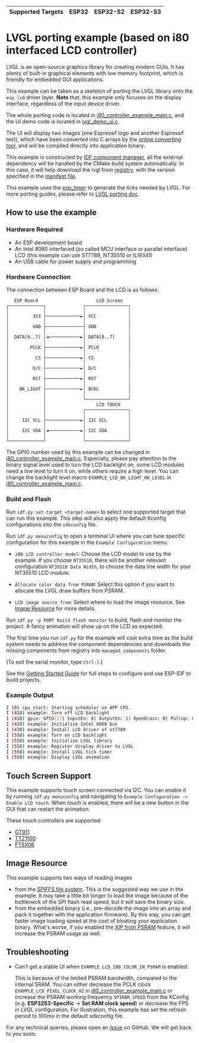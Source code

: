 | Supported Targets | ESP32 | ESP32-S2 | ESP32-S3 |
| ----------------- | ----- | -------- | -------- |

# LVGL porting example (based on i80 interfaced LCD controller)

LVGL is an open-source graphics library for creating modern GUIs. It has plenty of built-in graphical elements with low memory footprint, which is friendly for embedded GUI applications.

This example can be taken as a skeleton of porting the LVGL library onto the `esp_lcd` driver layer. **Note** that, this example only focuses on the display interface, regardless of the input device driver.

The whole porting code is located in [i80_controller_example_main.c](main/i80_controller_example_main.c), and the UI demo code is located in [lvgl_demo_ui.c](main/lvgl_demo_ui.c).

The UI will display two images (one Espressif logo and another Espressif text), which have been converted into C arrays by the [online converting tool](https://lvgl.io/tools/imageconverter), and will be compiled directly into application binary.

This example is constructed by [IDF component manager](https://docs.espressif.com/projects/esp-idf/en/latest/esp32/api-guides/tools/idf-component-manager.html), all the external dependency will be handled by the CMake build system automatically. In this case, it will help download the lvgl from [registry](https://components.espressif.com/component/lvgl/lvgl), with the version specified in the [manifest file](main/idf_component.yml).

This example uses the [esp_timer](https://docs.espressif.com/projects/esp-idf/en/latest/esp32/api-reference/system/esp_timer.html) to generate the ticks needed by LVGL. For more porting guides, please refer to [LVGL porting doc](https://docs.lvgl.io/master/porting/index.html).

## How to use the example

### Hardware Required

* An ESP development board
* An Intel 8080 interfaced (so called MCU interface or parallel interface) LCD (this example can use ST7789, NT35510 or ILI9341)
* An USB cable for power supply and programming

### Hardware Connection

The connection between ESP Board and the LCD is as follows:

```text
   ESP Board                      LCD Screen
┌─────────────┐              ┌────────────────┐
│             │              │                │
│         3V3 ├─────────────►│ VCC            │
│             │              │                │
│         GND ├──────────────┤ GND            │
│             │              │                │
│  DATA[0..7] │◄────────────►│ DATA[0..7]     │
│             │              │                │
│        PCLK ├─────────────►│ PCLK           │
│             │              │                │
│          CS ├─────────────►│ CS             │
│             │              │                │
│         D/C ├─────────────►│ D/C            │
│             │              │                │
│         RST ├─────────────►│ RST            │
│             │              │                │
│    BK_LIGHT ├─────────────►│ BCKL           │
│             │              │                │
│             │              └────────────────┘
│             │                   LCD TOUCH
│             │              ┌────────────────┐
│             │              │                │
│     I2C SCL ├─────────────►│ I2C SCL        │
│             │              │                │
│     I2C SDA │◄────────────►│ I2C SDA        │
│             │              │                │
└─────────────┘              └────────────────┘

```

The GPIO number used by this example can be changed in [i80_controller_example_main.c](main/i80_controller_example_main.c).
Especially, please pay attention to the binary signal level used to turn the LCD backlight on, some LCD modules need a low level to turn it on, while others require a high level. You can change the backlight level macro `EXAMPLE_LCD_BK_LIGHT_ON_LEVEL` in [i80_controller_example_main.c](main/i80_controller_example_main.c).

### Build and Flash

Run `idf.py set-target <target-name>` to select one supported target that can run this example. This step will also apply the default Kconfig configurations into the `sdkconfig` file.

Run `idf.py menuconfig` to open a terminal UI where you can tune specific configuration for this example in the `Example Configuration` menu.

* `i80 LCD controller model`: Choose the LCD model to use by the example. If you choose `NT35510`, there will be another relevant configuration `NT35510 Data Width`, to choose the data line width for your NT35510 LCD module.

* `Allocate color data from PSRAM`: Select this option if you want to allocate the LVGL draw buffers from PSRAM.

* `LCD image source from`: Select where to load the image resource. See [Image Resource](#image-resource) for more details.

Run `idf.py -p PORT build flash monitor` to build, flash and monitor the project. A fancy animation will show up on the LCD as expected.

The first time you run `idf.py` for the example will cost extra time as the build system needs to address the component dependencies and downloads the missing components from registry into `managed_components` folder.

(To exit the serial monitor, type ``Ctrl-]``.)

See the [Getting Started Guide](https://docs.espressif.com/projects/esp-idf/en/latest/get-started/index.html) for full steps to configure and use ESP-IDF to build projects.

### Example Output

```bash
I (0) cpu_start: Starting scheduler on APP CPU.
I (418) example: Turn off LCD backlight
I (418) gpio: GPIO[2]| InputEn: 0| OutputEn: 1| OpenDrain: 0| Pullup: 0| Pulldown: 0| Intr:0
I (428) example: Initialize Intel 8080 bus
I (438) example: Install LCD driver of st7789
I (558) example: Turn on LCD backlight
I (558) example: Initialize LVGL library
I (558) example: Register display driver to LVGL
I (558) example: Install LVGL tick timer
I (558) example: Display LVGL animation
```

## Touch Screen Support

This example supports touch screen connected via I2C. You can enable it by running `idf.py menuconfig` and navigating to `Example Configuration -> Enable LCD touch`. When touch is enabled, there will be a new button in the GUI that can restart the animation.

These touch controllers are supported:

* [GT911](https://github.com/espressif/esp-bsp/tree/master/components/lcd_touch/esp_lcd_touch_gt911)
* [TT21100](https://github.com/espressif/esp-bsp/tree/master/components/lcd_touch/esp_lcd_touch_tt21100)
* [FT5X06](https://github.com/espressif/esp-bsp/tree/master/components/lcd_touch/esp_lcd_touch_ft5x06)

## Image Resource

This example supports two ways of reading images

* from the [SPIFFS file system](https://docs.espressif.com/projects/esp-idf/en/latest/esp32/api-reference/storage/spiffs.html). This is the suggested way we use in the example. It may take a little bit longer to load the image because of the bottleneck of the SPI flash read speed, but it will save the binary size.
* from the embedded binary (i.e., pre-decode the image into an array and pack it together with the application firmware). By this way, you can get faster image loading speed at the cost of bloating your application binary. What's worse, if you enabled the [XIP from PSRAM](https://github.com/espressif/esp-idf/tree/master/examples/system/xip_from_psram) feature, it will increase the PSRAM usage as well.

## Troubleshooting

* Can't get a stable UI when `EXAMPLE_LCD_I80_COLOR_IN_PSRAM` is enabled.

   This is because of the limited PSRAM bandwidth, compared to the internal SRAM. You can either decrease the PCLK clock `EXAMPLE_LCD_PIXEL_CLOCK_HZ` in [i80_controller_example_main.c](main/i80_controller_example_main.c) or increase the PSRAM working frequency `SPIRAM_SPEED` from the KConfig (e.g. **ESP32S3-Specific** -> **Set RAM clock speed**) or decrease the FPS in LVGL configuration. For illustration, this example has set the refresh period to 100ms in the default sdkconfig file.

For any technical queries, please open an [issue](https://github.com/espressif/esp-idf/issues) on GitHub. We will get back to you soon.
